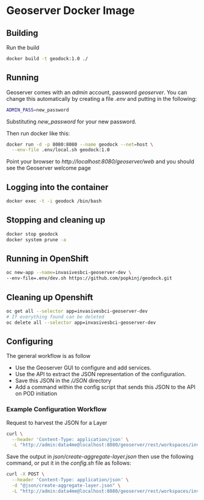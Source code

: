 # Geoserver Docker Image

## Building 
Run the build
```bash
docker build -t geodock:1.0 ./
```

## Running
Geoserver comes with an *admin* account, password *geoserver*. You can change this automatically by creating a file *.env* and putting in the following:
```bash
ADMIN_PASS=new_password
```
Substituting *new_password* for your new password.

Then run docker like this:
```bash
docker run -d -p 8080:8080 --name geodock --net=host \
  --env-file .env/local.sh geodock:1.0
```
Point your browser to *http://localhost:8080/geoserver/web* and you should see the Geoserver welcome page

## Logging into the container
```bash
docker exec -t -i geodock /bin/bash
```

## Stopping and cleaning up
```bash
docker stop geodock
docker system prune -a
```

## Running in OpenShift
```bash
oc new-app --name=invasivesbci-geoserver-dev \
--env-file=.env/dev.sh https://github.com/popkinj/geodock.git
```

## Cleaning up Openshift
```bash
oc get all --selector app=invasivesbci-geoserver-dev
# If everything found can be deleted
oc delete all --selector app=invasivesbci-geoserver-dev
```

## Configuring
The general workflow is as follow
- Use the Geoserver GUI to configure and add services. 
- Use the API to extract the JSON representation of the configuration. 
- Save this JSON in the _/JSON_ directory
- Add a command within the config script that sends this JSON to the API on POD initiation

### Example Configuration Workflow
Request to harvest the JSON for a Layer
```bash
curl \
  --header 'Content-Type: application/json' \
  -L "http://admin:data4me@localhost:8080/geoserver/rest/workspaces/invasives/datastores/Invasives/featuretypes/aggregate_tenures.json"
```

Save the output in _json/create-aggregate-layer.json_ then use the following command, or put it in the _config.sh_ file as follows:
```bash
curl -X POST \
  --header 'Content-Type: application/json' \
  -d "@json/create-aggregate-layer.json" \
  -L "http://admin:data4me@localhost:8080/geoserver/rest/workspaces/invasives/datastores/Invasives/featuretypes/"
```